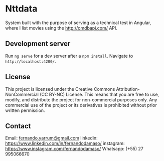 # Nttdata

System built with the purpose of serving as a technical test in Angular, where I list movies using the http://omdbapi.com/ API.

## Development server

Run `ng serve` for a dev server after a `npm install`. Navigate to `http://localhost:4200/`. 

## License

This project is licensed under the Creative Commons Attribution-NonCommercial (CC BY-NC) License. This means that you are free to use, modify, and distribute the project for non-commercial purposes only. Any commercial use of the project or its derivatives is prohibited without prior written permission.

## Contact

Email: fernando.yarrum@gmail.com
linkedin: https://www.linkedin.com/in/fernandodamaso/
instagram: https://www.instagram.com/fernandodamaso/
Whatsapp: (+55) 27 995066670
